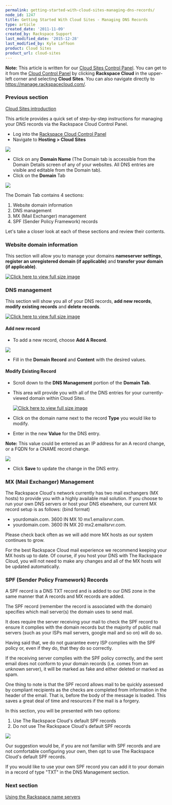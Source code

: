 ```yaml
---
permalink: getting-started-with-cloud-sites-managing-dns-records/
node_id: 1247
title: Getting Started With Cloud Sites - Managing DNS Records
type: article
created_date: '2011-11-09'
created_by: Rackspace Support
last_modified_date: '2015-12-28'
last_modified_by: Kyle Laffoon
product: Cloud Sites
product_url: cloud-sites
---
```


**Note:** This article is written for our [Cloud Sites Control Panel](https://manage.rackspacecloud.com/). You can get to it from the [Cloud Control Panel](https://mycloud.rackspace.com) by clicking **Rackspace Cloud** in the upper-left corner and selecting **Cloud Sites**. You can also navigate directly to <https://manage.rackspacecloud.com/>.

### Previous section

[Cloud Sites introduction](/how-to/cloud-sites)

This article provides a quick set of step-by-step instructions for
managing your DNS records via the Rackspace Cloud Control Panel.

-   Log into the [Rackspace Cloud Control Panel](http://manage.rackspacecloud.com)
-   Navigate to **Hosting > Cloud Sites**

  ![](http://c806394.r94.cf2.rackcdn.com/cloudsites.png)

-   Click on any **Domain Name** (The Domain tab is accessible from the
    Domain Details screen of any of your websites. All DNS entries are
    visible and editable from the Domain tab).
-   Click on the **Domain** Tab

  ![](http://c806394.r94.cf2.rackcdn.com/domaintab.png)

The Domain Tab contains 4 sections:

1.  Website domain information
2.  DNS management
3.  MX (Mail Exchanger) management
4.  SPF (Sender Policy Framework) records

Let's take a closer look at each of these sections and review their
contents.

### Website domain information

This section will allow you to manage your domains **nameserver
settings**, **register an unregistered domain (if applicable)** and
**transfer your domain (if applicable)**.

[![Click here to view full size image](http://c806394.r94.cf2.rackcdn.com/websitedomaininfo.png "Click here to view full size image")](http://c806394.r94.cf2.rackcdn.com/websitedomaininfo.png)

### DNS management

This section will show you all of your DNS records, **add new records**,
**modify existing records** and **delete records**.

[![Click here to view full size image](http://c806394.r94.cf2.rackcdn.com/dnsmanagement.png "Click here to view full size image")](http://c806394.r94.cf2.rackcdn.com/dnsmanagement.png)

#### Add new record

-   To add a new record, choose **Add A Record**.

  ![](http://c806394.r94.cf2.rackcdn.com/addrecord.png)

-   Fill in the **Domain Record** and **Content** with the desired
    values.

#### Modify Existing Record

-   Scroll down to the **DNS Management** portion of the **Domain Tab**.

-   This area will provide you with all of the DNS entries for your
    currently-viewed domain within Cloud Sites.

    [![Click here to view full size image](http://c766433.r33.cf2.rackcdn.com/arecords.png "Click here to view full size image")](http://c766433.r33.cf2.rackcdn.com/arecords.png)

-   Click on the domain name next to the record **Type** you would like
    to modify.

-   Enter in the new **Value** for the DNS entry.

  **Note:** This value could be entered as an IP address for an A record change, or
a FQDN for a CNAME record change.

  ![](http://c806394.r94.cf2.rackcdn.com/changednsrecord.png)

-   Click **Save** to update the change in the DNS entry.

### MX (Mail Exchanger) Management

The Rackspace Cloud's network currently has two mail exchangers (MX
hosts) to provide you with a highly available mail solution. If you
choose to run your own DNS servers or host your DNS elsewhere, our
current MX record setup is as follows: (bind format)

-   yourdomain.com. 3600 IN MX 10 mx1.emailsrvr.com.
-   yourdomain.com. 3600 IN MX 20 mx2.emailsrvr.com.

Please check back often as we will add more MX hosts as our system
continues to grow.

For the best Rackspace Cloud mail experience we recommend keeping your
MX hosts up to date. Of course, if you host your DNS with The Rackspace
Cloud, you will not need to make any changes and all of the MX hosts
will be updated automatically.

### SPF (Sender Policy Framework) Records

A SPF record is a DNS TXT record and is added to our DNS zone in the
same manner that A records and MX records are added.

The SPF record (remember the record is associated with the domain)
specifies which mail server(s) the domain uses to send mail.

It does require the server receiving your mail to check the SPF record
to ensure it complies with the domain records but the majority of public
mail servers (such as your ISPs mail servers, google mail and so on)
will do so.

Having said that, we do not guarantee every ISP complies with the SPF
policy or, even if they do, that they do so correctly.

If the receiving server complies with the SPF policy correctly, and the
sent email does not conform to your domain records (i.e. comes from an
unknown server), it will be marked as fake and either deleted or marked
as spam.

One thing to note is that the SPF record allows mail to be quickly
assessed by compliant recipients as the checks are completed from
information in the header of the email. That is, before the body of the
message is loaded. This saves a great deal of time and resources if the
mail is a forgery.

In this section, you will be presented with two options:

1.  Use The Rackspace Cloud's default SPF records
2.  Do not use The Rackspace Cloud's default SPF records

![](http://c806394.r94.cf2.rackcdn.com/spfmanagement.png)

Our suggestion would be, if you are not familiar with SPF records and
are not comfortable configuring your own, then opt to use The Rackspace
Cloud's default SPF records.

If you would like to use your own SPF record you can add it to your
domain in a record of type "TXT" in the DNS Management section.

### Next section

[Using the Rackspace name servers](/how-to/getting-started-with-cloud-sites-rackspace-nameservers-and-creating-custom-nameservers)
